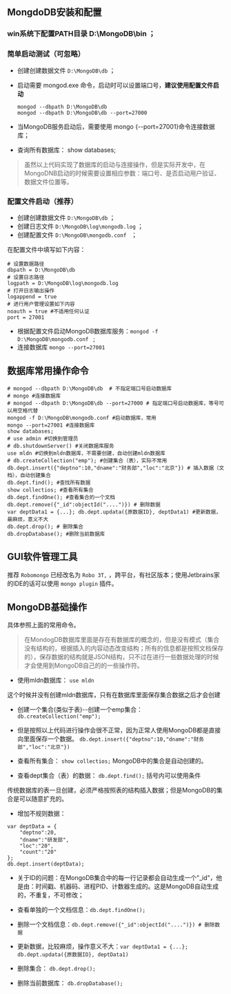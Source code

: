 
## MongdoDB安装和配置

### win系统下配置PATH目录 D:\MongoDB\bin ；

### 简单启动测试（可忽略）

- 创建创建数据文件 `D:\MongoDB\db` ；

- 启动需要 mongod.exe 命令，启动时可以设置端口号，**建议使用配置文件启动**

    ```mysql
    mongod --dbpath D:\MongoDB\db
    mongod --dbpath D:\MongoDB\db --port=27000
    ```

- 当MongoDB服务启动后，需要使用 mongo {--port=27001}命令连接数据库；

- 查询所有数据库： show databases;

> 虽然以上代码实现了数据库的启动与连接操作，但是实际开发中，在MongoDNB启动的时候需要设置相应参数：端口号、是否启动用户验证、数据文件位置等。

### 配置文件启动（推荐）

- 创建创建数据文件 `D:\MongoDB\db` ；
- 创建日志文件 `D:\MongoDB\log\mongodb.log` ；
- 创建配置文件 `D:\MongoDB\mongodb.conf ` ；

在配置文件中填写如下内容：

```mysql
# 设置数据路径
dbpath = D:\MongoDB\db
# 设置日志路径
logpath = D:\MongoDB\log\mongodb.log
# 打开日志输出操作
logappend = true
# 进行用户管理设置如下内容
noauth = true #不适用任何认证
port = 27001
```

- 根据配置文件启动MongoDB数据库服务：`mongod -f D:\MongoDB\mongodb.conf ` ;
- 连接数据库 `mongo --port=27001` 

## 数据库常用操作命令
```mysql
# mongod --dbpath D:\MongoDB\db  # 不指定端口号启动数据库
# mongo #连接数据库
# mongod --dbpath D:\MongoDB\db --port=27000 # 指定端口号启动数据库，等号可以用空格代替
mongod -f D:\MongoDB\mongodb.conf #启动数据库，常用
mongo --port=27001 #连接数据库
show databases;
# use admin #切换到管理员
# db.shutdownServer() #关闭数据库服务
use mldn #切换到mldn数据库，不需要创建，自动创建mldn数据库
# db.createCollection("emp"); #创建集合（表），实际不常用
db.dept.insert({"deptno":10,"dname":"财务部","loc":"北京"}) # 插入数据（文档），自动创建集合
db.dept.find(); #查找所有数据
show collectios; #查看所有集合
db.dept.findOne(); #查看集合的一个文档
db.dept.remove({"_id":objectId("....")}) # 删除数据
var deptData1 = {...}; db.dept.updata({原数据ID}, deptData1) #更新数据，最麻烦，意义不大
db.dept.drop(); # 删除集合
db.dropDatabase(); #删除当前数据库
```

## GUI软件管理工具

推荐 `Robomongo` 已经改名为 `Robo 3T,` ，跨平台，有社区版本；使用Jetbrains家的IDE的话可以使用 `mongo plugin` 插件。

## MongoDB基础操作

具体参照上面的常用命令。

> 在MondogDB数据库里面是存在有数据库的概念的，但是没有模式（集合没有结构的，根据插入的内容动态改变结构；所有的信息都是按照文档保存的），保存数据的结构就是JSON结构，只不过在进行一些数据处理的时候才会使用到MongoDB自己的的一些操作符。

- 使用mldn数据库： `use mldn`

这个时候并没有创建mldn数据库，只有在数据库里面保存集合数据之后才会创建

- 创建一个集合(类似于表)--创建一个emp集合： `db.createCollection("emp");`

- 但是按照以上代码进行操作会很不正常，因为正常人使用MongoDB都是直接向里面保存一个数据。
  `db.dept.insert({"deptno":10,"dname":"财务部","loc":"北京"})`

- 查看所有集合： `show collectios;` MongoDB中的集合是自动创建的。

- 查看dept集合（表）的数据： `db.dept.find();` 括号内可以使用条件

传统数据库的表一旦创建，必须严格按照表的结构插入数据；但是MongoDB的集合是可以随意扩充的。

- 增加不规则数据：

```mysql
var deptData = {
    "deptno":20,
    "dname":"研发部",
    "loc":"20",
    "count":"20"
};
db.dept.insert(deptData);
```

- 关于ID的问题：在MongoDB集合中的每一行记录都会自动生成一个"_id"，他是由：时间戳、机器码、进程PID、计数器生成的。这是MongoDB自动生成的，不重复，不可修改；

- 查看单独的一个文档信息：`db.dept.findOne();`

- 删除一个文档信息：`db.dept.remove({"_id":objectId("....")}) # 删除数据`

- 更新数据，比较麻烦，操作意义不大：`var deptData1 = {...}; db.dept.updata({原数据ID}, deptData1)`

- 删除集合： `db.dept.drop();`

- 删除当前数据库： `db.dropDatabase();`


